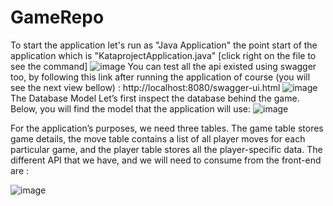 # GameRepo
To start the application let's run as "Java Application" the point start of the application which is "KataprojectApplication.java" [click right on the file
to see the command]
![image](https://user-images.githubusercontent.com/34302775/161648160-044c8f95-85b6-4102-819e-9497bb2dea79.png)
You can test all the api existed using swagger too, by following this link after running the application of course (you will see the next view bellow) :
http://localhost:8080/swagger-ui.html
![image](https://user-images.githubusercontent.com/34302775/161648468-5e08af1f-b2b5-40a0-90eb-bcfda1a3cacf.png)
The Database Model
Let’s first inspect the database behind the game. Below, you will find the model that the application will use:
![image](https://user-images.githubusercontent.com/34302775/161744334-4f21ce3c-0c92-4036-98cf-48d475dfb736.png)

For the application’s purposes, we need three tables. The game table stores game details, the move table contains 
a list of all player moves for each particular game, and the player table stores all the player-specific data.
The different API that we have, and we will need to consume from the front-end are :


 ![image](https://user-images.githubusercontent.com/34302775/161745395-be1dd0f5-142b-4f4c-a4ec-a9ee2d4f54f1.png)

